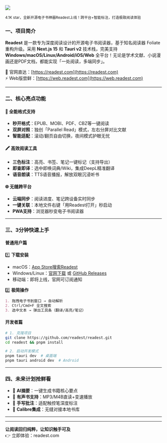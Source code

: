 <img src="/assets/image/250218-readest.png"/>

<small>4.1K star，全新开源电子书神器Readest上线！跨平台+智能标注，打造极致阅读体验</small>


### 一、项目简介  
**Readest** 是一款专为深度阅读设计的开源电子书阅读器，基于知名阅读器 Foliate 重构升级。采用 **Next.js 15** 和 **Tauri v2** 技术栈，完美支持 **Windows/macOS/Linux/Android/iOS/Web** 全平台！无论是学术文献、小说漫画还是PDF文档，都能实现「一处阅读，多端同步」。  

🔗 官网直达：[https://readest.com](https://readest.com)  
⚡ Web版尝鲜：[https://web.readest.com](https://web.readest.com)  

---

### 二、核心亮点功能

#### **📖 全能格式支持**  
- **秒开格式**：EPUB、MOBI、PDF、CBZ等一键阅读  
- **双屏对照**：独创「Parallel Read」模式，左右分屏对比文献  
- **智能适配**：滚动/翻页自由切换，夜间模式护眼无忧  

#### **🖍️ 高效阅读工具**  
- **三色标注**：高亮、书签、笔记一键标记（支持导出）  
- **即查即译**：选中即唤词典/Wiki，集成DeepL精准翻译  
- **语音朗读**：TTS语音播报，解放双眼沉浸听书  

#### **🌐 无缝跨平台**  
- **云端同步**：阅读进度、笔记跨设备实时同步  
- **一键关联**：本地文件右键「用Readest打开」秒启动  
- **PWA支持**：浏览器秒变电子书阅读器  

---

### 三、3分钟快速上手  

#### **普通用户篇**  
1️⃣ **下载安装**  
- macOS：[App Store搜索Readest](https://apps.apple.com/app/readest)  
- Windows/Linux：[官网下载](https://readest.com) 或 [GitHub Releases](https://github.com/readest/readest/releases)  
- 移动端：即将上线，官网可订阅通知  

2️⃣ **极简操作**  
```markdown
1. 拖拽电子书到窗口 → 自动解析
2. Ctrl/Cmd+F 全文搜索
3. 选中文本 → 弹出工具条（翻译/高亮/笔记）
```

#### **开发者篇**  
```bash
# 1. 克隆项目
git clone https://github.com/readest/readest.git
cd readest && pnpm install

# 2. 启动开发模式
pnpm tauri dev  # 桌面端
pnpm tauri android dev  # Android
```

---

### **四、未来计划抢鲜看**  
- 🚧 **AI摘要**：一键生成书籍核心要点  
- 🚧 **有声书支持**：MP3/M4B直读+变速播放  
- 🚧 **手写批注**：适配触控笔深度标注  
- 🔄 **Calibre集成**：无缝对接本地书库  

---


---

**让阅读回归纯粹，让知识触手可及**  
👉 立即体验：readest.com